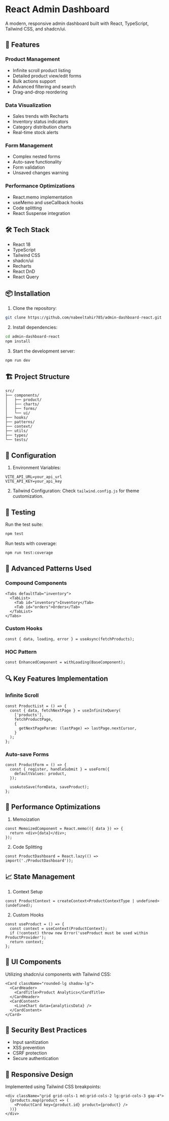 # React Admin Dashboard

A modern, responsive admin dashboard built with React, TypeScript, Tailwind CSS, and shadcn/ui.

## 🚀 Features

### Product Management
- Infinite scroll product listing
- Detailed product view/edit forms
- Bulk actions support
- Advanced filtering and search
- Drag-and-drop reordering

### Data Visualization
- Sales trends with Recharts
- Inventory status indicators
- Category distribution charts
- Real-time stock alerts

### Form Management
- Complex nested forms
- Auto-save functionality
- Form validation
- Unsaved changes warning

### Performance Optimizations
- React.memo implementation
- useMemo and useCallback hooks
- Code splitting
- React Suspense integration

## 🛠️ Tech Stack

- React 18
- TypeScript
- Tailwind CSS
- shadcn/ui
- Recharts
- React DnD
- React Query

## 📦 Installation

1. Clone the repository:
```bash
git clone https://github.com/nabeeltahir785/admin-dashboard-react.git
```

2. Install dependencies:
```bash
cd admin-dashboard-react
npm install
```

3. Start the development server:
```bash
npm run dev
```

## 🏗️ Project Structure

```
src/
├── components/
│   ├── product/
│   ├── charts/
│   ├── forms/
│   └── ui/
├── hooks/
├── patterns/
├── context/
├── utils/
├── types/
└── tests/
```

## 🔧 Configuration

1. Environment Variables:
```env
VITE_API_URL=your_api_url
VITE_API_KEY=your_api_key
```

2. Tailwind Configuration:
   Check `tailwind.config.js` for theme customization.

## 🧪 Testing

Run the test suite:
```bash
npm test
```

Run tests with coverage:
```bash
npm run test:coverage
```

## 🎯 Advanced Patterns Used

### Compound Components
```tsx
<Tabs defaultTab="inventory">
  <TabList>
    <Tab id="inventory">Inventory</Tab>
    <Tab id="orders">Orders</Tab>
  </TabList>
</Tabs>
```

### Custom Hooks
```tsx
const { data, loading, error } = useAsync(fetchProducts);
```

### HOC Pattern
```tsx
const EnhancedComponent = withLoading(BaseComponent);
```

## 🔍 Key Features Implementation

### Infinite Scroll
```tsx
const ProductList = () => {
  const { data, fetchNextPage } = useInfiniteQuery(
    ['products'],
    fetchProductPage,
    {
      getNextPageParam: (lastPage) => lastPage.nextCursor,
    }
  );
};
```

### Auto-save Forms
```tsx
const ProductForm = () => {
  const { register, handleSubmit } = useForm({
    defaultValues: product,
  });

  useAutoSave(formData, saveProduct);
};
```

## 🌟 Performance Optimizations

1. Memoization
```tsx
const MemoizedComponent = React.memo(({ data }) => {
  return <div>{data}</div>;
});
```

2. Code Splitting
```tsx
const ProductDashboard = React.lazy(() => import('./ProductDashboard'));
```

## 📈 State Management

1. Context Setup
```tsx
const ProductContext = createContext<ProductContextType | undefined>(undefined);
```

2. Custom Hooks
```tsx
const useProduct = () => {
  const context = useContext(ProductContext);
  if (!context) throw new Error('useProduct must be used within ProductProvider');
  return context;
};
```

## 🎨 UI Components

Utilizing shadcn/ui components with Tailwind CSS:

```tsx
<Card className="rounded-lg shadow-lg">
  <CardHeader>
    <CardTitle>Product Analytics</CardTitle>
  </CardHeader>
  <CardContent>
    <LineChart data={analyticsData} />
  </CardContent>
</Card>
```

## 🔐 Security Best Practices

- Input sanitization
- XSS prevention
- CSRF protection
- Secure authentication

## 📱 Responsive Design

Implemented using Tailwind CSS breakpoints:
```tsx
<div className="grid grid-cols-1 md:grid-cols-2 lg:grid-cols-3 gap-4">
  {products.map(product => (
    <ProductCard key={product.id} product={product} />
  ))}
</div>
```

